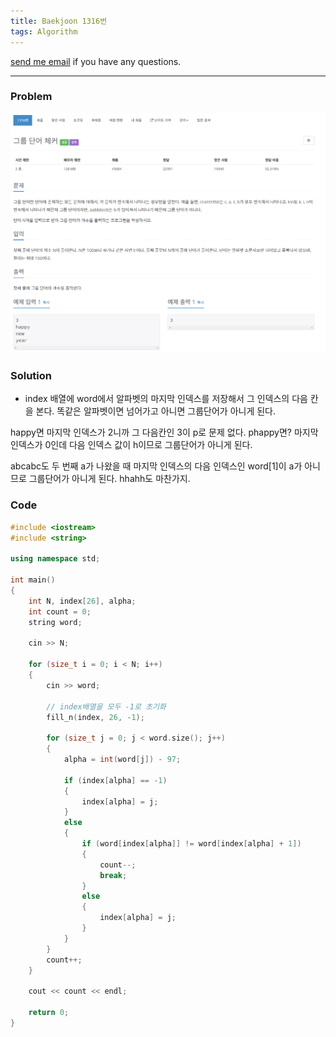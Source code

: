 ```yaml
---
title: Baekjoon 1316번
tags: Algorithm
---
```


[send me email](mailto:jewel7492@gmail.com) if you have any questions.

<!--more-->

---
### Problem  
   
![그림1](/assets/Baekjoon/1316/1.PNG)  

### Solution  
* index 배열에 word에서 알파벳의 마지막 인덱스를 저장해서 그 인덱스의 다음 칸을 본다.
똑같은 알파벳이면 넘어가고 아니면 그룹단어가 아니게 된다. 

happy면 마지막 인덱스가 2니까 그 다음칸인 3이 p로 문제 없다.
phappy면? 마지막 인덱스가 0인데 다음 인덱스 값이 h이므로 그룹단어가 아니게 된다.

abcabc도 두 번째 a가 나왔을 때 마지막 인덱스의 다음 인덱스인 word[1]이
a가 아니므로 그룹단어가 아니게 된다. hhahh도 마찬가지.

### Code  
```cpp
#include <iostream>
#include <string>

using namespace std;

int main()
{
    int N, index[26], alpha;
    int count = 0;
    string word;

    cin >> N;

    for (size_t i = 0; i < N; i++)
    {
        cin >> word;

        // index배열을 모두 -1로 초기화
        fill_n(index, 26, -1);

        for (size_t j = 0; j < word.size(); j++)
        {
            alpha = int(word[j]) - 97;

            if (index[alpha] == -1)
            {
                index[alpha] = j;
            }
            else
            {
                if (word[index[alpha]] != word[index[alpha] + 1])
                {
                    count--;
                    break;
                }
                else
                {
                    index[alpha] = j;
                }
            }
        }
        count++;
    }

    cout << count << endl;

    return 0;
}
```
